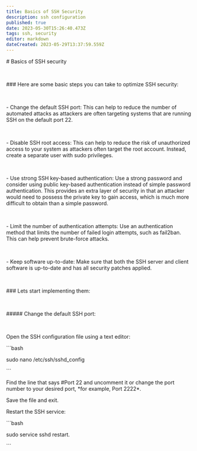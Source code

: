 ```yaml
---
title: Basics of SSH Security
description: ssh configuration
published: true
date: 2023-05-30T15:26:40.473Z
tags: ssh, security
editor: markdown
dateCreated: 2023-05-29T13:37:59.559Z
---
```


\# Basics of SSH security

  
 

\### Here are some basic steps you can take to optimize SSH security:

  
 

\- Change the default SSH port: This can help to reduce the number of automated attacks as attackers are often targeting systems that are running SSH on the default port 22.

  
 

\- Disable SSH root access: This can help to reduce the risk of unauthorized access to your system as attackers often target the root account. Instead, create a separate user with sudo privileges.

  
 

\- Use strong SSH key-based authentication: Use a strong password and consider using public key-based authentication instead of simple password authentication. This provides an extra layer of security in that an attacker would need to possess the private key to gain access, which is much more difficult to obtain than a simple password.

  
 

\- Limit the number of authentication attempts: Use an authentication method that limits the number of failed login attempts, such as fail2ban. This can help prevent brute-force attacks.

  
 

\- Keep software up-to-date: Make sure that both the SSH server and client software is up-to-date and has all security patches applied.

  
 

\### Lets start implementing them:

  
 

\##### Change the default SSH port:

  
 

Open the SSH configuration file using a text editor:

\`\`\`bash

sudo nano /etc/ssh/sshd\_config

\`\`\`

Find the line that says #Port 22 and uncomment it or change the port number to your desired port, \*for example, Port 2222\*.

Save the file and exit.

Restart the SSH service:

\`\`\`bash

sudo service sshd restart.

\`\`\`